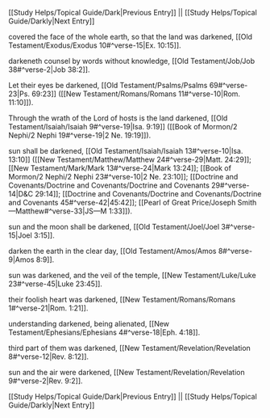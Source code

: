 [[Study Helps/Topical Guide/Dark|Previous Entry]]  ||  [[Study Helps/Topical Guide/Darkly|Next Entry]]

 covered the face of the whole earth, so that the land was darkened, [[Old Testament/Exodus/Exodus 10#^verse-15|Ex. 10:15]].

 darkeneth counsel by words without knowledge, [[Old Testament/Job/Job 38#^verse-2|Job 38:2]].

 Let their eyes be darkened, [[Old Testament/Psalms/Psalms 69#^verse-23|Ps. 69:23]] ([[New Testament/Romans/Romans 11#^verse-10|Rom. 11:10]]).

 Through the wrath of the Lord of hosts is the land darkened, [[Old Testament/Isaiah/Isaiah 9#^verse-19|Isa. 9:19]] ([[Book of Mormon/2 Nephi/2 Nephi 19#^verse-19|2 Ne. 19:19]]).

 sun shall be darkened, [[Old Testament/Isaiah/Isaiah 13#^verse-10|Isa. 13:10]] ([[New Testament/Matthew/Matthew 24#^verse-29|Matt. 24:29]]; [[New Testament/Mark/Mark 13#^verse-24|Mark 13:24]]; [[Book of Mormon/2 Nephi/2 Nephi 23#^verse-10|2 Ne. 23:10]]; [[Doctrine and Covenants/Doctrine and Covenants/Doctrine and Covenants 29#^verse-14|D&C 29:14]]; [[Doctrine and Covenants/Doctrine and Covenants/Doctrine and Covenants 45#^verse-42|45:42]]; [[Pearl of Great Price/Joseph Smith—Matthew#^verse-33|JS—M 1:33]]).

 sun and the moon shall be darkened, [[Old Testament/Joel/Joel 3#^verse-15|Joel 3:15]].

 darken the earth in the clear day, [[Old Testament/Amos/Amos 8#^verse-9|Amos 8:9]].

 sun was darkened, and the veil of the temple, [[New Testament/Luke/Luke 23#^verse-45|Luke 23:45]].

 their foolish heart was darkened, [[New Testament/Romans/Romans 1#^verse-21|Rom. 1:21]].

 understanding darkened, being alienated, [[New Testament/Ephesians/Ephesians 4#^verse-18|Eph. 4:18]].

 third part of them was darkened, [[New Testament/Revelation/Revelation 8#^verse-12|Rev. 8:12]].

 sun and the air were darkened, [[New Testament/Revelation/Revelation 9#^verse-2|Rev. 9:2]].

[[Study Helps/Topical Guide/Dark|Previous Entry]]  ||  [[Study Helps/Topical Guide/Darkly|Next Entry]]